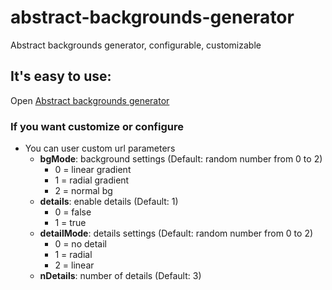 # abstract-backgrounds-generator
Abstract backgrounds generator, configurable, customizable

## It's easy to use:
Open [Abstract backgrounds generator](https://tuttarealstep.github.io/abstract-backgrounds-generator/)

### If you want customize or configure
+ You can user custom url parameters
  + **bgMode**: background settings (Default: random number from 0 to 2)
    + 0 = linear gradient
    + 1 = radial gradient
    + 2 = normal bg
  + **details**: enable details (Default: 1)
    + 0 = false
    + 1 = true
  + **detailMode**: details settings (Default: random number from 0 to 2)
    + 0 = no detail
    + 1 = radial
    + 2 = linear
  + **nDetails**: number of details (Default: 3)
    
